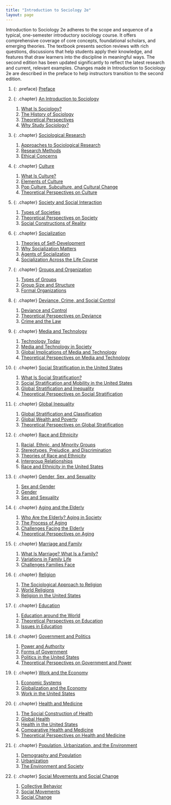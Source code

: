 ```yaml
---
title: "Introduction to Sociology 2e"
layout: page
---
```



<div data-type="abstract">
Introduction to Sociology 2e adheres to the scope and sequence of a typical, one-semester introductory sociology course. It offers comprehensive coverage of core concepts, foundational scholars, and emerging theories. The textbook presents section reviews with rich questions, discussions that help students apply their knowledge, and features that draw learners into the discipline in meaningful ways. The second edition has been updated significantly to reflect the latest research and current, relevant examples. Changes made in Introduction to Sociology 2e are described in the preface to help instructors transition to the second edition.
</div>

1.  {: .preface} [Preface](contents/m63483.md)
2.  {: .chapter} [An Introduction to Sociology](contents/m52763.md)
    1.  [What Is Sociology?](contents/m52764.md)
    2.  [The History of Sociology](contents/m52765.md)
    3.  [Theoretical Perspectives](contents/m52766.md)
    4.  [Why Study Sociology?](contents/m52767.md)

3.  {: .chapter} [Sociological Research](contents/m52768.md)
    1.  [Approaches to Sociological Research](contents/m52769.md)
    2.  [Research Methods](contents/m52770.md)
    3.  [Ethical Concerns](contents/m52771.md)

4.  {: .chapter} [Culture](contents/m52777.md)
    1.  [What Is Culture?](contents/m52783.md)
    2.  [Elements of Culture](contents/m52787.md)
    3.  [Pop Culture, Subculture, and Cultural Change](contents/m52793.md)
    4.  [Theoretical Perspectives on Culture](contents/m52796.md)

5.  {: .chapter} [Society and Social Interaction](contents/m52797.md)
    1.  [Types of Societies](contents/m52799.md)
    2.  [Theoretical Perspectives on Society](contents/m52803.md)
    3.  [Social Constructions of Reality](contents/m52806.md)

6.  {: .chapter} [Socialization](contents/m52816.md)
    1.  [Theories of Self-Development](contents/m52818.md)
    2.  [Why Socialization Matters](contents/m52819.md)
    3.  [Agents of Socialization](contents/m52830.md)
    4.  [Socialization Across the Life Course](contents/m52827.md)

7.  {: .chapter} [Groups and Organization](contents/m52832.md)
    1.  [Types of Groups](contents/m52833.md)
    2.  [Group Size and Structure](contents/m52835.md)
    3.  [Formal Organizations](contents/m52837.md)

8.  {: .chapter} [Deviance, Crime, and Social Control](contents/m52838.md)
    1.  [Deviance and Control](contents/m52841.md)
    2.  [Theoretical Perspectives on Deviance](contents/m52842.md)
    3.  [Crime and the Law](contents/m52843.md)

9.  {: .chapter} [Media and Technology](contents/m52844.md)
    1.  [Technology Today](contents/m52846.md)
    2.  [Media and Technology in Society](contents/m52879.md)
    3.  [Global Implications of Media and Technology](contents/m52882.md)
    4.  [Theoretical Perspectives on Media and Technology](contents/m52885.md)

10. {: .chapter} [Social Stratification in the United States](contents/m52899.md)
    1.  [What Is Social Stratification?](contents/m52926.md)
    2.  [Social Stratification and Mobility in the United States](contents/m52930.md)
    3.  [Global Stratification and Inequality](contents/m52932.md)
    4.  [Theoretical Perspectives on Social Stratification](contents/m52933.md)

11. {: .chapter} [Global Inequality](contents/m52935.md)
    1.  [Global Stratification and Classification](contents/m52936.md)
    2.  [Global Wealth and Poverty](contents/m52938.md)
    3.  [Theoretical Perspectives on Global Stratification](contents/m52939.md)

12. {: .chapter} [Race and Ethnicity](contents/m52940.md)
    1.  [Racial, Ethnic, and Minority Groups](contents/m52941.md)
    2.  [Stereotypes, Prejudice, and Discrimination](contents/m52942.md)
    3.  [Theories of Race and Ethnicity](contents/m52943.md)
    4.  [Intergroup Relationships](contents/m52945.md)
    5.  [Race and Ethnicity in the United States](contents/m52946.md)

13. {: .chapter} [Gender, Sex, and Sexuality](contents/m52947.md)
    1.  [Sex and Gender](contents/m52948.md)
    2.  [Gender](contents/m52949.md)
    3.  [Sex and Sexuality](contents/m52951.md)

14. {: .chapter} [Aging and the Elderly](contents/m52952.md)
    1.  [Who Are the Elderly? Aging in Society](contents/m52953.md)
    2.  [The Process of Aging](contents/m52955.md)
    3.  [Challenges Facing the Elderly](contents/m52956.md)
    4.  [Theoretical Perspectives on Aging](contents/m52958.md)

15. {: .chapter} [Marriage and Family](contents/m52959.md)
    1.  [What Is Marriage? What Is a Family?](contents/m52960.md)
    2.  [Variations in Family Life](contents/m52961.md)
    3.  [Challenges Families Face](contents/m52964.md)

16. {: .chapter} [Religion](contents/m52965.md)
    1.  [The Sociological Approach to Religion](contents/m52966.md)
    2.  [World Religions](contents/m52967.md)
    3.  [Religion in the United States](contents/m52970.md)

17. {: .chapter} [Education](contents/m52979.md)
    1.  [Education around the World](contents/m52977.md)
    2.  [Theoretical Perspectives on Education](contents/m52981.md)
    3.  [Issues in Education](contents/m52982.md)

18. {: .chapter} [Government and Politics](contents/m52983.md)
    1.  [Power and Authority](contents/m52985.md)
    2.  [Forms of Government](contents/m52986.md)
    3.  [Politics in the United States](contents/m52987.md)
    4.  [Theoretical Perspectives on Government and Power](contents/m52989.md)

19. {: .chapter} [Work and the Economy](contents/m52914.md)
    1.  [Economic Systems](contents/m52919.md)
    2.  [Globalization and the Economy](contents/m52908.md)
    3.  [Work in the United States](contents/m52888.md)

20. {: .chapter} [Health and Medicine](contents/m52876.md)
    1.  [The Social Construction of Health](contents/m52869.md)
    2.  [Global Health](contents/m52868.md)
    3.  [Health in the United States](contents/m52862.md)
    4.  [Comparative Health and Medicine](contents/m52856.md)
    5.  [Theoretical Perspectives on Health and Medicine](contents/m52850.md)

21. {: .chapter} [Population, Urbanization, and the Environment](contents/m52821.md)
    1.  [Demography and Population](contents/m52817.md)
    2.  [Urbanization](contents/m52812.md)
    3.  [The Environment and Society](contents/m52814.md)

22. {: .chapter} [Social Movements and Social Change](contents/m52756.md)
    1.  [Collective Behavior](contents/m52757.md)
    2.  [Social Movements](contents/m52758.md)
    3.  [Social Change](contents/m52760.md)

